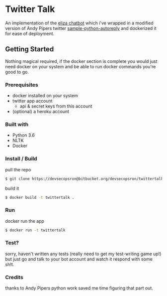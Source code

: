 # Twitter Talk

An implementation of the [eliza chatbot](http://www.nltk.org/_modules/nltk/chat/eliza.html) which i've wrapped in a modified version of Andy Pipers twitter [sample-python-autoreply](https://github.com/twitterdev/sample-python-autoreply) and dockerized it for ease of deployment.

## Getting Started

Nothing magical required, if the docker section is complete you would just need docker on your system and be able to run docker commands you're good to go.

### Prerequisites

* docker installed on your system
* twitter app account
	* api & secret keys from this account
* (optional) a heroku account 

### Built with

* Python 3.6
* NLTK
* Docker

### Install / Build

pull the repo

```bash
$ git clone https://devsecopsron@bitbucket.org/devsecopsron/twittertalk.git
```

build it

```bash
$ docker build -t twittertalk .
```


### Run

docker run the app

```bash
$ docker run -t twittertalk
```

### Test?

sorry, haven't written any tests (really need to get my test-writing game up!) but just go and talk to your bot account and watch it respond with some sh!t.


### Credits

thanks to Andy Pipers python work saved me time figuring that part out.